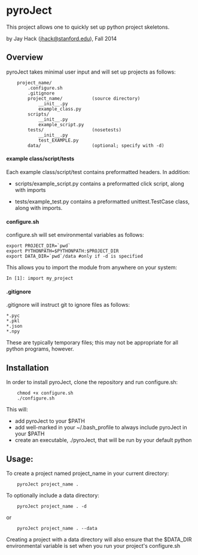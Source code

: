 # pyroJect
This project allows one to quickly set up python project skeletons.

by Jay Hack (jhack@stanford.edu), Fall 2014

## Overview
pyroJect takes minimal user input and will set up projects as follows:
```
	project_name/
		.configure.sh
		.gitignore
		project_name/			(source directory)
			__init__.py
			example_class.py
		scripts/				
			__init__.py
			example_script.py
		tests/					(nosetests)
			__init__.py
			test_EXAMPLE.py
		data/ 					(optional; specify with -d)
```
#### example class/script/tests
Each example class/script/test contains preformatted headers. In addition:

- scripts/example_script.py contains a preformatted click script, along with imports

- tests/example_test.py contains a preformatted unittest.TestCase class, along with imports.


#### configure.sh
configure.sh will set environmental variables as follows:
```
export PROJECT_DIR=`pwd`
export PYTHONPATH=$PYTHONPATH:$PROJECT_DIR
export DATA_DIR=`pwd`/data #only if -d is specified
```
This allows you to import the module from anywhere on your system:
```
In [1]: import my_project
```

#### .gitignore
.gitignore will instruct git to ignore files as follows:
```
*.pyc
*.pkl
*.json
*.npy
```
These are typically temporary files; this may not be appropriate for all python programs,
however.




## Installation
In order to install pyroJect, clone the repository and run configure.sh:
```
	chmod +x configure.sh
	./configure.sh
```
This will:

- add pyroJect to your $PATH
- add well-marked in your ~/.bash_profile to always include pyroJect in your $PATH
- create an executable, ./pyroJect, that will be run by your default python




## Usage:
To create a project named project_name in your current directory:
```
	pyroJect project_name .
```
To optionally include a data directory:
```
	pyroJect project_name . -d
```
or 
```
	pyroJect project_name . --data
```
Creating a project with a data directory will also ensure that the 
$DATA_DIR environmental variable is set when you run your project's 
configure.sh


